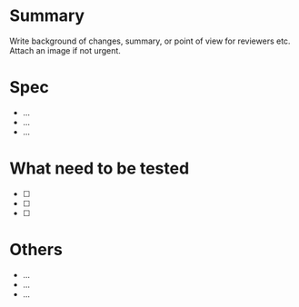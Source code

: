 # Summary

Write background of changes, summary, or point of view for reviewers etc.
Attach an image if not urgent.

# Spec

- ...
- ...
- ...

# What need to be tested

- [ ]
- [ ]
- [ ]

# Others

- ...
- ...
- ...
